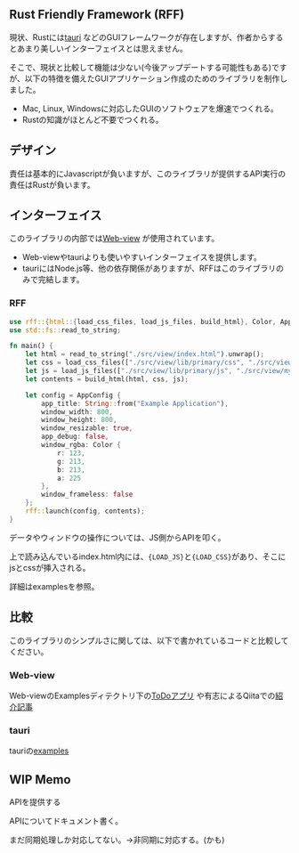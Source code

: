 ## Rust Friendly Framework (RFF)

現状、Rustには[tauri](https://github.com/tauri-apps/tauri) などのGUIフレームワークが存在しますが、作者からするとあまり美しいインターフェイスとは思えません。

そこで、現状と比較して機能は少ない(今後アップデートする可能性もある)ですが、以下の特徴を備えたGUIアプリケーション作成のためのライブラリを制作しました。

- Mac, Linux, Windowsに対応したGUIのソフトウェアを爆速でつくれる。
- Rustの知識がほとんど不要でつくれる。

## デザイン
責任は基本的にJavascriptが負いますが、このライブラリが提供するAPI実行の責任はRustが負います。

## インターフェイス
このライブラリの内部では[Web-view](https://github.com/Boscop/web-view) が使用されています。
- Web-viewやtauriよりも使いやすいインターフェイスを提供します。
- tauriにはNode.js等、他の依存関係がありますが、RFFはこのライブラリのみで完結します。

### RFF

```rust:main.rs
use rff::{html::{load_css_files, load_js_files, build_html}, Color, AppConfig};
use std::fs::read_to_string;

fn main() {
    let html = read_to_string("./src/view/index.html").unwrap();
    let css = load_css_files(["./src/view/lib/primary/css", "./src/view/lib/secondary/css"].to_vec());
    let js = load_js_files(["./src/view/lib/primary/js", "./src/view/my_lib/secondary/js"].to_vec());
    let contents = build_html(html, css, js);

    let config = AppConfig {
        app_title: String::from("Example Application"),
        window_width: 800,
        window_height: 800,
        window_resizable: true,
        app_debug: false,
        window_rgba: Color {
            r: 123,
            g: 213,
            b: 213,
            a: 225
        },
        window_frameless: false
    };
    rff::launch(config, contents);
}

```
データやウィンドウの操作については、JS側からAPIを叩く。

上で読み込んでいるindex.html内には、`{LOAD_JS}`と`{LOAD_CSS}`があり、そこにjsとcssが挿入される。

詳細はexamplesを参照。

## 比較
このライブラリのシンプルさに関しては、以下で書かれているコードと比較してください。
### Web-view
Web-viewのExamplesディテクトリ下の[ToDoアプリ](https://github.com/Boscop/web-view/blob/master/examples/todo.rs) や有志によるQiitaでの[紹介記事](https://qiita.com/osanshouo/items/7966ecbd41bc3ce611dd)

### tauri
tauriの[examples](https://github.com/tauri-apps/examples/tree/dev/tauri/communication)


## WIP Memo

APIを提供する

APIについてドキュメント書く。

まだ同期処理しか対応してない。→非同期に対応する。(かも)


